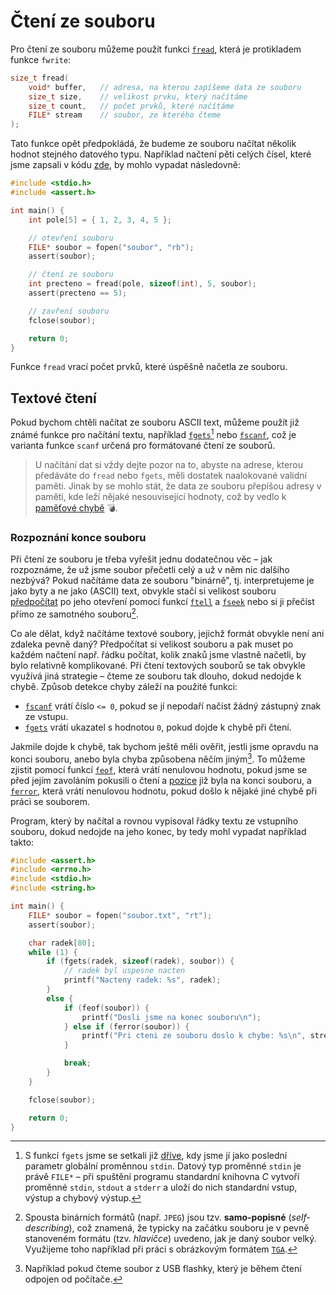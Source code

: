 # Čtení ze souboru
Pro čtení ze souboru můžeme použít funkci [`fread`](https://devdocs.io/c/io/fread), která je
protikladem funkce `fwrite`:
```c
size_t fread(
    void* buffer,   // adresa, na kterou zapíšeme data ze souboru
    size_t size,    // velikost prvku, který načítáme
    size_t count,   // počet prvků, které načítáme
    FILE* stream    // soubor, ze kterého čteme
);
```
Tato funkce opět předpokládá, že budeme ze souboru načítat několik hodnot stejného datového typu.
Například načtení pěti celých čísel, které jsme zapsali v kódu [zde](zapis_do_souboru.md), by mohlo
vypadat následovně:
```c
#include <stdio.h>
#include <assert.h>

int main() {
    int pole[5] = { 1, 2, 3, 4, 5 };

    // otevření souboru
    FILE* soubor = fopen("soubor", "rb");
    assert(soubor);

    // čtení ze souboru
    int precteno = fread(pole, sizeof(int), 5, soubor);
    assert(precteno == 5);

    // zavření souboru
    fclose(soubor);    

    return 0;
}
```
Funkce `fread` vrací počet prvků, které úspěšně načetla ze souboru.

## Textové čtení
Pokud bychom chtěli načítat ze souboru ASCII text, můžeme použít již známé funkce pro načítání textu,
například [`fgets`](https://devdocs.io/c/io/fgets)[^1] nebo [`fscanf`](https://devdocs.io/c/io/fscanf),
což je varianta funkce `scanf` určená pro formátované čtení ze souborů.

[^1]: S funkcí `fgets` jsme se setkali již [dříve](../text/vstup.md#načtení-řádku), kdy jsme jí
jako poslední parametr globální proměnnou `stdin`. Datový typ proměnné `stdin` je právě `FILE*` –
při spuštění programu standardní knihovna *C* vytvoří proměnné `stdin`, `stdout` a `stderr` a uloží
do nich standardní vstup, výstup a chybový výstup.

> U načítání dat si vždy dejte pozor na to, abyste na adrese, kterou předáváte do `fread` nebo
> `fgets`, měli dostatek naalokované validní paměti. Jinak by se mohlo stát, že data ze souboru
> přepíšou adresy v paměti, kde leží nějaké nesouvisející hodnoty, což by vedlo k
> [paměťové chybě](../../caste_chyby/pametove_chyby.md#segmentation-fault) 💣.

### Rozpoznání konce souboru
Při čtení ze souboru je třeba vyřešit jednu dodatečnou věc – jak rozpoznáme, že už jsme soubor
přečetli celý a už v něm nic dalšího nezbývá? Pokud načítáme data ze souboru "binárně", tj.
interpretujeme je jako byty a ne jako (ASCII) text, obvykle stačí si velikost souboru
[předpočítat](prace_se_soubory.md#pozice-v-souboru) po jeho otevření pomocí funkcí
[`ftell`](https://devdocs.io/c/io/ftell) a [`fseek`](https://devdocs.io/c/io/fseek) nebo si ji
přečíst přímo ze samotného souboru[^2].

[^2]: Spousta binárních formátů (např. `JPEG`) jsou tzv. **samo-popisné** (*self-describing*), což
znamená, že typicky na začátku souboru je v pevně stanoveném formátu (tzv. *hlavičce*) uvedeno,
jak je daný soubor velký. Využijeme toho například při práci s obrázkovým formátem
[`TGA`](../aplikovane_ulohy/tga.md).

Co ale dělat, když načítáme textové soubory, jejichž formát obvykle není ani zdaleka pevně daný?
Předpočítat si velikost souboru a pak muset po každém načtení např. řádku počítat, kolik znaků jsme
vlastně načetli, by bylo relativně komplikované. Při čtení textových souborů se tak obvykle využívá
jiná strategie – čteme ze souboru tak dlouho, dokud nedojde k chybě. Způsob detekce chyby záleží na
použité funkci:
- [`fscanf`](https://devdocs.io/c/io/fscanf) vrátí číslo `<= 0`, pokud se jí nepodaří načíst žádný
zástupný znak ze vstupu.
- [`fgets`](https://devdocs.io/c/io/fgets) vrátí ukazatel s hodnotou `0`, pokud dojde k chybě při
čtení.

Jakmile dojde k chybě, tak bychom ještě měli ověřit, jestli jsme opravdu na konci souboru, anebo
byla chyba způsobena něčím jiným[^3]. To můžeme zjistit pomocí funkcí
[`feof`](https://devdocs.io/c/io/feof), která vrátí nenulovou hodnotu, pokud jsme se před jejím
zavoláním pokusili o čtení a [pozice](prace_se_soubory.md#pozice-v-souboru) již byla na konci souboru,
a [`ferror`](https://devdocs.io/c/io/ferror), která vrátí nenulovou hodnotu, pokud došlo k nějaké
jiné chybě při práci se souborem. 

[^3]: Například pokud čteme soubor z USB flashky, který je během čtení odpojen od počítače.

Program, který by načítal a rovnou vypisoval řádky textu ze vstupního souboru, dokud nedojde na
jeho konec, by tedy mohl vypadat například takto:
```c
#include <assert.h>
#include <errno.h>
#include <stdio.h>
#include <string.h>

int main() {
    FILE* soubor = fopen("soubor.txt", "rt");
    assert(soubor);

    char radek[80];
    while (1) {
        if (fgets(radek, sizeof(radek), soubor)) {
            // radek byl uspesne nacten
            printf("Nacteny radek: %s", radek);
        }
        else {
            if (feof(soubor)) {
                printf("Dosli jsme na konec souboru\n");
            } else if (ferror(soubor)) {
                printf("Pri cteni ze souboru doslo k chybe: %s\n", strerror(errno));
            }

            break;
        }
    }

    fclose(soubor);

    return 0;
}
```
